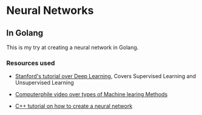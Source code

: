 # Neural Networks 
## In Golang

This is my try at creating a neural network in Golang.


### Resources used

* [Stanford's tutorial over Deep Learning](http://ufldl.stanford.edu/tutorial/), Covers Supervised Learning and Unsupervised Learning

* [Computerphile video over types of Machine learing Methods](https://www.youtube.com/watch?v=qDbpYUbf3e0)

* [C++ tutorial on how to create a neural network](https://vimeo.com/19569529)